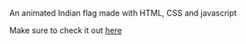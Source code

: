 An animated Indian flag made with HTML, CSS and javascript

Make sure to check it out [here](https://codepen.io/AryaEjoumalai/full/oNVGRBY)
